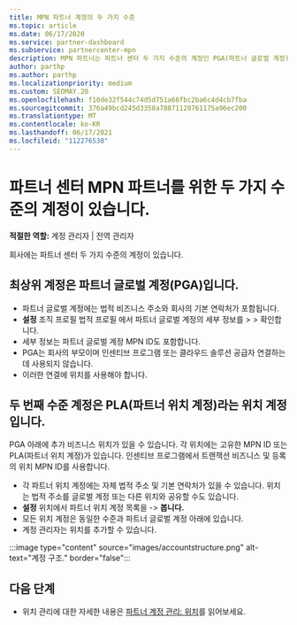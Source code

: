 ```yaml
---
title: MPN 파트너 계정의 두 가지 수준
ms.topic: article
ms.date: 06/17/2020
ms.service: partner-dashboard
ms.subservice: partnercenter-mpn
description: MPN 파트너는 파트너 센터 두 가지 수준의 계정인 PGA(파트너 글로벌 계정) 및 PLA(파트너 위치 계정)에 대해 알아볼 수 있습니다.
author: parthp
ms.author: parthp
ms.localizationpriority: medium
ms.custom: SEOMAY.20
ms.openlocfilehash: f10de32f544c74d5d751a66fbc2ba6c4d4cb7fba
ms.sourcegitcommit: 376a49bcd245d3358a78871128761175a96ec200
ms.translationtype: MT
ms.contentlocale: ko-KR
ms.lasthandoff: 06/17/2021
ms.locfileid: "112276538"
---
```

# <a name="partner-center-has-two-levels-of-accounts-for-mpn-partners"></a>파트너 센터 MPN 파트너를 위한 두 가지 수준의 계정이 있습니다.

**적절한 역할:** 계정 관리자 | 전역 관리자

회사에는 파트너 센터 두 가지 수준의 계정이 있습니다.

## <a name="the-top-level-account-is-the-partner-global-account-pga"></a>최상위 계정은 파트너 글로벌 계정(PGA)입니다.

- 파트너 글로벌 계정에는 법적 비즈니스 주소와 회사의 기본 연락처가 포함됩니다. 
- **설정** 조직 프로필 법적 프로필 에서 파트너 글로벌 계정의 세부 정보를  >    >  확인합니다.
- 세부 정보는 파트너 글로벌 계정 MPN ID도 포함합니다. 
- PGA는 회사의 부모이며 인센티브 프로그램 또는 클라우드 솔루션 공급자 연결하는 데 사용되지 않습니다. 
- 이러한 연결에 위치를 사용해야 합니다.

## <a name="the-second-level-account-is-the-location-account-called-partner-location-account-pla"></a>두 번째 수준 계정은 PLA(파트너 위치 계정)라는 위치 계정입니다.

PGA 아래에 추가 비즈니스 위치가 있을 수 있습니다. 각 위치에는 고유한 MPN ID 또는 PLA(파트너 위치 계정)가 있습니다. 인센티브 프로그램에서 트랜잭션 비즈니스 및 등록의 위치 MPN ID를 사용합니다.

- 각 파트너 위치 계정에는 자체 법적 주소 및 기본 연락처가 있을 수 있습니다. 위치는 법적 주소를 글로벌 계정 또는 다른 위치와 공유할 수도 있습니다.
- **설정** 위치에서 파트너 위치 계정 목록을  ->  **봅니다.**
- 모든 위치 계정은 동일한 수준과 파트너 글로벌 계정 아래에 있습니다.
- 계정 관리자는 위치를 추가할 수 있습니다.

:::image type="content" source="images/accountstructure.png" alt-text="계정 구조." border="false":::

## <a name="next-steps"></a>다음 단계

- 위치 관리에 대한 자세한 내용은 [파트너 계정 관리: 위치](manage-locations.md)를 읽어보세요.
